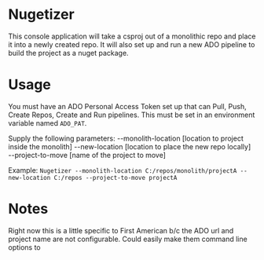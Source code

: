 # Nugetizer

This console application will take a csproj out of a monolithic repo and place it into a newly created repo.  It will also set up and run a new ADO pipeline to build the project as a nuget package.

# Usage

You must have an ADO Personal Access Token set up that can Pull, Push, Create Repos, Create and Run pipelines.  This must be set in an environment variable named `ADO_PAT`.

Supply the following parameters:
--monolith-location [location to project inside the monolith]
--new-location [location to place the new repo locally]
--project-to-move [name of the project to move]

Example:
`Nugetizer --monolith-location C:/repos/monolith/projectA --new-location C:/repos --project-to-move projectA`

# Notes
Right now this is a little specific to First American b/c the ADO url and project name are not configurable.  Could easily make them command line options to
